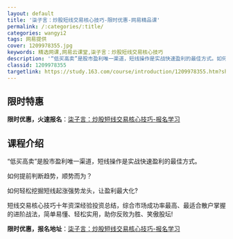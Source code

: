 ```yaml
---
layout: default
title: '柒子言：炒股短线交易核心技巧-限时优惠-网易精品课'
permalink: /:categories/:title/
categories: wangyi2
tags: 网易提供
cover: 1209978355.jpg
keywords: 精选网课,网易云课堂,柒子言：炒股短线交易核心技巧
description: '“低买高卖”是股市盈利唯一渠道，短线操作是实战快速盈利的最佳方式。如何提前判断趋势，顺势而为？如何轻松挖掘短线起涨强势龙'
classid: 1209978355
targetlink: https://study.163.com/course/introduction/1209978355.htm?share=1&shareId=1025206652&utm_campaign=share&utm_medium=iphoneShare&utm_source=&utm_u=1025206652
---
```


## 限时特惠

**限时优惠，火速报名**：[柒子言：炒股短线交易核心技巧-报名学习](https://study.163.com/course/introduction/1209978355.htm?share=1&shareId=1025206652&utm_campaign=share&utm_medium=iphoneShare&utm_source=&utm_u=1025206652)

## 课程介绍

“低买高卖”是股市盈利唯一渠道，短线操作是实战快速盈利的最佳方式。

如何提前判断趋势，顺势而为？

如何轻松挖掘短线起涨强势龙头，让盈利最大化?

短线交易核心技巧十年资深经验投资总结，综合市场成功率最高、最适合散户掌握的进阶战法，简单易懂、轻松实用，助你反败为胜、笑傲股坛!

**限时优惠，报名地址**：[柒子言：炒股短线交易核心技巧-报名学习](https://study.163.com/course/introduction/1209978355.htm?share=1&shareId=1025206652&utm_campaign=share&utm_medium=iphoneShare&utm_source=&utm_u=1025206652)

